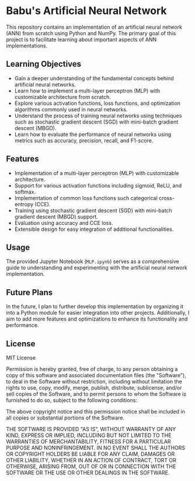 ﻿# Babu's Artificial Neural Network

This repository contains an implementation of an artificial neural network (ANN) from scratch using Python and NumPy. The primary goal of this project is to facilitate learning about important aspects of ANN implementations.

## Learning Objectives

- Gain a deeper understanding of the fundamental concepts behind artificial neural networks.
- Learn how to implement a multi-layer perceptron (MLP) with customizable architecture from scratch.
- Explore various activation functions, loss functions, and optimization algorithms commonly used in neural networks.
- Understand the process of training neural networks using techniques such as stochastic gradient descent (SGD) with mini-batch gradient descent (MBGD).
- Learn how to evaluate the performance of neural networks using metrics such as accuracy, precision, recall, and F1-score.

## Features

- Implementation of a multi-layer perceptron (MLP) with customizable architecture.
- Support for various activation functions including sigmoid, ReLU, and softmax.
- Implementation of common loss functions such categorical cross-entropy (CCE).
- Training using stochastic gradient descent (SGD) with mini-batch gradient descent (MBGD) support.
- Evaluation using accuracy and CCE loss.
- Extensible design for easy integration of additional functionalities.

## Usage

The provided Jupyter Notebook (`MLP.ipynb`) serves as a comprehensive guide to understanding and experimenting with the artificial neural network implementation.

## Future Plans

In the future, I plan to further develop this implementation by organizing it into a Python module for easier integration into other projects. Additionally, I aim to add more features and optimizations to enhance its functionality and performance.


## License

MIT License

Permission is hereby granted, free of charge, to any person obtaining a copy of this software and associated documentation files (the "Software"), to deal in the Software without restriction, including without limitation the rights to use, copy, modify, merge, publish, distribute, sublicense, and/or sell copies of the Software, and to permit persons to whom the Software is furnished to do so, subject to the following conditions:

The above copyright notice and this permission notice shall be included in all copies or substantial portions of the Software.

THE SOFTWARE IS PROVIDED "AS IS", WITHOUT WARRANTY OF ANY KIND, EXPRESS OR IMPLIED, INCLUDING BUT NOT LIMITED TO THE WARRANTIES OF MERCHANTABILITY, FITNESS FOR A PARTICULAR PURPOSE AND NONINFRINGEMENT. IN NO EVENT SHALL THE AUTHORS OR COPYRIGHT HOLDERS BE LIABLE FOR ANY CLAIM, DAMAGES OR OTHER LIABILITY, WHETHER IN AN ACTION OF CONTRACT, TORT OR OTHERWISE, ARISING FROM, OUT OF OR IN CONNECTION WITH THE SOFTWARE OR THE USE OR OTHER DEALINGS IN THE SOFTWARE.



